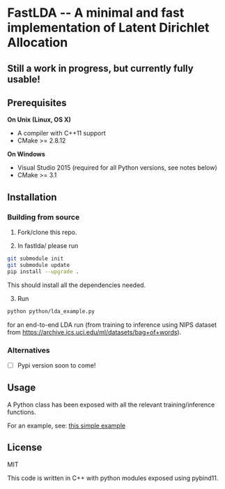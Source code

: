 # FastLDA -- A minimal and fast implementation of Latent Dirichlet Allocation

## Still a work in progress, but currently fully usable!

## Prerequisites

**On Unix (Linux, OS X)**

* A compiler with C++11 support
* CMake >= 2.8.12

**On Windows**

* Visual Studio 2015 (required for all Python versions, see notes below)
* CMake >= 3.1


## Installation

### Building from source

1. Fork/clone this repo.

2. In fastlda/ please run
```bash
git submodule init
git submodule update
pip install --upgrade .
```
This should install all the dependencies needed.

3. Run
```bash
python python/lda_example.py
```
for an end-to-end LDA run (from training to inference using NIPS dataset from https://archive.ics.uci.edu/ml/datasets/bag+of+words).

### Alternatives

- [ ] Pypi version soon to come!

## Usage

A Python class has been exposed with all the relevant training/inference functions.

For an example, see: [this simple example](https://github.com/Arnie0426/FastLDA/blob/master/python/lda_example.py#L26-L51)

## License

MIT

This code is written in C++ with python modules exposed using pybind11.

